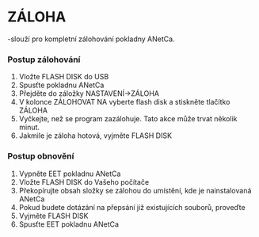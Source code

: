 # ZÁLOHA

-slouží pro kompletní zálohování pokladny ANetCa.

### Postup zálohování

1. Vložte FLASH DISK do USB
2. Spusťte pokladnu ANetCa
3. Přejděte do záložky NASTAVENÍ-&gt;ZÁLOHA
4. V kolonce ZÁLOHOVAT NA vyberte flash disk a stiskněte tlačítko ZÁLOHA
5. Vyčkejte, než se program zazálohuje. Tato akce může trvat několik minut. 
6. Jakmile je záloha hotová, vyjměte FLASH DISK

### Postup obnovění

1. Vypněte EET pokladnu ANetCa
2. Vložte FLASH DISK do Vašeho počítače
3. Překopírujte obsah složky se zálohou do umístění, kde je nainstalovaná ANetCa
4. Pokud budete dotázání na přepsání již existujících souborů, proveďte
5. Vyjměte FLASH DISK 
6. Spusťte EET pokladnu ANetCa



